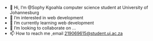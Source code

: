- 👋 Hi, I’m @Sophy Kgoahla computer science student at University of Johannesburg
- 👀 I’m interested in web development
- 🌱 I’m currently learning web development
- 💞️ I’m looking to collaborate on ...
- 📫 How to reach me ,email 219069615@student.uj.ac.za

<!---
Sophy-219069615/Sophy-219069615 is a ✨ special ✨ repository because its `README.md` (this file) appears on your GitHub profile.
You can click the Preview link to take a look at your changes.
--->
